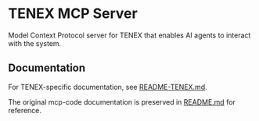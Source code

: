 # TENEX MCP Server

Model Context Protocol server for TENEX that enables AI agents to interact with the system.

## Documentation

For TENEX-specific documentation, see [README-TENEX.md](./README-TENEX.md).

The original mcp-code documentation is preserved in [README.md](./README.md) for reference.